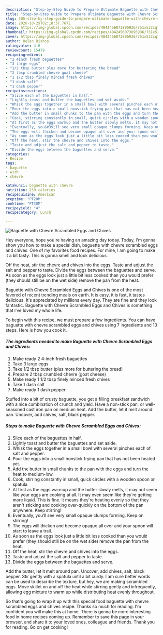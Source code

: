 ```yaml
---
description: "Step-by-Step Guide to Prepare Ultimate Baguette with Chevre Scrambled Eggs and Chives"
title: "Step-by-Step Guide to Prepare Ultimate Baguette with Chevre Scrambled Eggs and Chives"
slug: 505-step-by-step-guide-to-prepare-ultimate-baguette-with-chevre-scrambled-eggs-and-chives
date: 2020-10-29T02:18:37.767Z
image: https://img-global.cpcdn.com/recipes/4842456073895936/751x532cq70/baguette-with-chevre-scrambled-eggs-and-chives-recipe-main-photo.jpg
thumbnail: https://img-global.cpcdn.com/recipes/4842456073895936/751x532cq70/baguette-with-chevre-scrambled-eggs-and-chives-recipe-main-photo.jpg
cover: https://img-global.cpcdn.com/recipes/4842456073895936/751x532cq70/baguette-with-chevre-scrambled-eggs-and-chives-recipe-main-photo.jpg
author: Helen Bishop
ratingvalue: 4.6
reviewcount: 15479
recipeingredient:
- "2 4inch fresh baguettes"
- "3 large eggs"
- "1/2 tbsp butter plus more for buttering the bread"
- "2 tbsp crumbled chevre goat cheese"
- "1 1/2 tbsp finely minced fresh chives"
- "1 dash salt"
- "1 dash pepper"
recipeinstructions:
- "Slice each of the baguettes in half."
- "Lightly toast and butter the baguettes and set aside."
- "Whisk the eggs together in a small bowl with several pinches each of salt and pepper."
- "Pour the eggs into a small nonstick frying pan that has not been heated yet."
- "Add the butter in small chunks to the pan with the eggs and turn the heat to medium-low."
- "Cook, stirring constantly in small, quick circles with a wooden spoon or spatula."
- "At first as the eggs warmup and the butter slowly melts, it may not seem like your eggs are cooking at all. It may even seem like they&#39;re getting more liquid. This is fine. It means they&#39;re heating evenly so that they aren&#39;t sticking and cooking over-quickly on the bottom of the pan anywhere. Keep stirring!"
- "Eventually, you&#39;ll see very small opaque clumps forming. Keep on stirring!"
- "The eggs will thicken and become opaque all over and your spoon will start to leave a trail."
- "As soon as the eggs look just a little bit less cooked than you would prefer (they should still be on the wet side) remove the pan from the heat."
- "Off the heat, stir the chevre and chives into the eggs."
- "Taste and adjust the salt and pepper to taste."
- "Divide the eggs between the baguettes and serve."
categories:
- Recipe
tags:
- baguette
- with
- chevre

katakunci: baguette with chevre 
nutrition: 250 calories
recipecuisine: American
preptime: "PT20M"
cooktime: "PT30M"
recipeyield: "4"
recipecategory: Lunch

---
```



![Baguette with Chevre Scrambled Eggs and Chives](https://img-global.cpcdn.com/recipes/4842456073895936/751x532cq70/baguette-with-chevre-scrambled-eggs-and-chives-recipe-main-photo.jpg)

Hey everyone, hope you're having an amazing day today. Today, I'm gonna show you how to make a special dish, baguette with chevre scrambled eggs and chives. One of my favorites food recipes. For mine, I am going to make it a bit tasty. This is gonna smell and look delicious.

Off the heat, stir the chevre and chives into the eggs. Taste and adjust the salt and pepper to taste. Divide the eggs between the baguettes and serve. As soon as the eggs look just a little bit less cooked than you would prefer (they should still be on the wet side) remove the pan from the heat.

Baguette with Chevre Scrambled Eggs and Chives is one of the most favored of recent trending meals on earth. It is easy, it is fast, it tastes delicious. It's appreciated by millions every day. They are fine and they look fantastic. Baguette with Chevre Scrambled Eggs and Chives is something that I've loved my whole life.


To begin with this recipe, we must prepare a few ingredients. You can have baguette with chevre scrambled eggs and chives using 7 ingredients and 13 steps. Here is how you cook it.

<!--inarticleads1-->

##### The ingredients needed to make Baguette with Chevre Scrambled Eggs and Chives:

1. Make ready 2 4-inch fresh baguettes
1. Take 3 large eggs
1. Take 1/2 tbsp butter (plus more for buttering the bread)
1. Prepare 2 tbsp crumbled chevre (goat cheese)
1. Make ready 1 1/2 tbsp finely minced fresh chives
1. Take 1 dash salt
1. Make ready 1 dash pepper


Stuffed into a bit of crusty baguette, you get a filling breakfast sandwich with a nice combination of crunch and yield. Have a non-stick pan, or well-seasoned cast iron pan on medium heat. Add the butter, let it melt around pan. Uncover, add chives, salt, black pepper. 

<!--inarticleads2-->

##### Steps to make Baguette with Chevre Scrambled Eggs and Chives:

1. Slice each of the baguettes in half.
1. Lightly toast and butter the baguettes and set aside.
1. Whisk the eggs together in a small bowl with several pinches each of salt and pepper.
1. Pour the eggs into a small nonstick frying pan that has not been heated yet.
1. Add the butter in small chunks to the pan with the eggs and turn the heat to medium-low.
1. Cook, stirring constantly in small, quick circles with a wooden spoon or spatula.
1. At first as the eggs warmup and the butter slowly melts, it may not seem like your eggs are cooking at all. It may even seem like they&#39;re getting more liquid. This is fine. It means they&#39;re heating evenly so that they aren&#39;t sticking and cooking over-quickly on the bottom of the pan anywhere. Keep stirring!
1. Eventually, you&#39;ll see very small opaque clumps forming. Keep on stirring!
1. The eggs will thicken and become opaque all over and your spoon will start to leave a trail.
1. As soon as the eggs look just a little bit less cooked than you would prefer (they should still be on the wet side) remove the pan from the heat.
1. Off the heat, stir the chevre and chives into the eggs.
1. Taste and adjust the salt and pepper to taste.
1. Divide the eggs between the baguettes and serve.


Add the butter, let it melt around pan. Uncover, add chives, salt, black pepper. Stir gently with a spatula until a bit curdy. I am sure better words can be used to describe the texture, but hey, we are making scrambled eggs. Move skillet on and off the heat while stirring gently and infrequently, allowing egg mixture to warm up while distributing heat evenly throughout. 

So that's going to wrap it up with this special food baguette with chevre scrambled eggs and chives recipe. Thanks so much for reading. I'm confident you will make this at home. There is gonna be more interesting food in home recipes coming up. Remember to save this page in your browser, and share it to your loved ones, colleague and friends. Thank you for reading. Go on get cooking!
